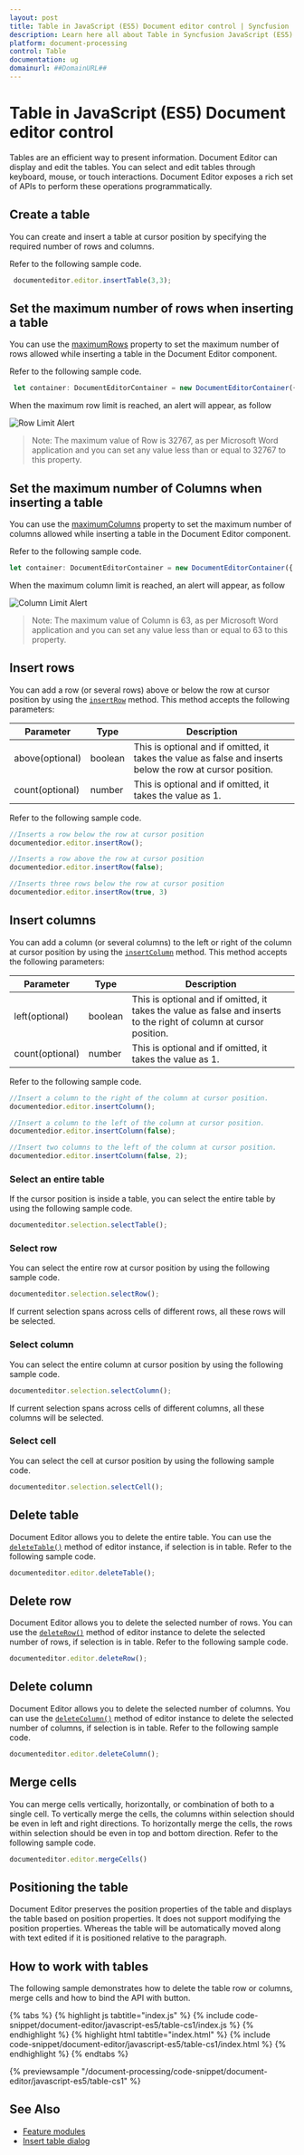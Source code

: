 ```yaml
---
layout: post
title: Table in JavaScript (ES5) Document editor control | Syncfusion
description: Learn here all about Table in Syncfusion JavaScript (ES5) Document editor control of Syncfusion Essential JS 2 and more.
platform: document-processing
control: Table 
documentation: ug
domainurl: ##DomainURL##
---
```


# Table in JavaScript (ES5) Document editor control

Tables are an efficient way to present information. Document Editor can display and edit the tables. You can select and edit tables through keyboard, mouse, or touch interactions. Document Editor exposes a rich set of APIs to perform these operations programmatically.

## Create a table

You can create and insert a table at cursor position by specifying the required number of rows and columns.

Refer to the following sample code.

```ts
 documenteditor.editor.insertTable(3,3);
```
## Set the maximum number of rows when inserting a table

You can use the [maximumRows](https://ej2.syncfusion.com/javascript/documentation/api/document-editor/documentEditorSettings#maximumrows) property to set the maximum number of rows allowed while inserting a table in the Document Editor component.

Refer to the following sample code.

```ts
 let container: DocumentEditorContainer = new DocumentEditorContainer({ documentEditorSettings: { maximumRows: 4 } });
```

When the maximum row limit is reached, an alert will appear, as follow 

![Row Limit Alert](images/Row_Limit_Alert.PNG) 

>Note: The maximum value of Row is 32767, as per Microsoft Word application and you can set any value less than or equal to 32767 to this property.
## Set the maximum number of Columns when inserting a table

You can use the [maximumColumns](https://ej2.syncfusion.com/javascript/documentation/api/document-editor/documentEditorSettings#maximumcolumns) property to set the maximum number of columns allowed while inserting a table in the Document Editor component.

Refer to the following sample code.

```ts
let container: DocumentEditorContainer = new DocumentEditorContainer({ documentEditorSettings: { maximumColumns: 4 } });
```

When the maximum column limit is reached, an alert will appear, as follow 

![Column Limit Alert](images/Column_Limit_Alert.PNG) 

>Note: The maximum value of Column is 63, as per Microsoft Word application and you can set any value less than or equal to 63 to this property.

## Insert rows

You can add a row (or several rows) above or below the row at cursor position by using the [`insertRow`](https://ej2.syncfusion.com/javascript/documentation/api/document-editor/editor#insertrow) method. This method accepts the following parameters:

Parameter | Type | Description
----------|------|-------------
above(optional) | boolean | This is optional and if omitted, it takes the value as false and inserts below the row at cursor position.
count(optional) | number | This is optional and if omitted, it takes the value as 1.

Refer to the following sample code.

```ts
//Inserts a row below the row at cursor position
documentedior.editor.insertRow();

//Inserts a row above the row at cursor position
documentedior.editor.insertRow(false);

//Inserts three rows below the row at cursor position
documentedior.editor.insertRow(true, 3)
```

## Insert columns

You can add a column (or several columns) to the left or right of the column at cursor position by using the [`insertColumn`](https://ej2.syncfusion.com/javascript/documentation/api/document-editor/editor#insertcolumn) method. This method accepts the following parameters:

Parameter | Type | Description
----------|------|-------------
left(optional) | boolean| This is optional and if omitted, it takes the value as false and inserts to the right of column at cursor position.
count(optional) | number |  This is optional and if omitted, it takes the value as 1.

Refer to the following sample code.

```ts
//Insert a column to the right of the column at cursor position.
documentedior.editor.insertColumn();

//Insert a column to the left of the column at cursor position.
documentedior.editor.insertColumn(false);

//Insert two columns to the left of the column at cursor position.
documentedior.editor.insertColumn(false, 2);
```

### Select an entire table

If the cursor position is inside a table, you can select the entire table by using the following sample code.

```ts
documenteditor.selection.selectTable();
```

### Select row

You can select the entire row at cursor position by using the following sample code.

```ts
documenteditor.selection.selectRow();
```

If current selection spans across cells of different rows, all these rows will be selected.

### Select column

You can select the entire column at cursor position by using the following sample code.

```ts
documenteditor.selection.selectColumn();
```

If current selection spans across cells of different columns, all these columns will be selected.

### Select cell

You can select the cell at cursor position by using the following sample code.

```ts
documenteditor.selection.selectCell();
```

## Delete table

Document Editor allows you to delete the entire table. You can use the [`deleteTable()`](https://ej2.syncfusion.com/javascript/documentation/api/document-editor/editor#deletetable) method of editor instance, if selection is in table. Refer to the following sample code.

```ts
documenteditor.editor.deleteTable();
```

## Delete row

Document Editor allows you to delete the selected number of rows. You can use the [`deleteRow()`](https://ej2.syncfusion.com/javascript/documentation/api/document-editor/editor#deleterow) method of editor instance to delete the selected number of rows, if selection is in table. Refer to the following sample code.

```ts
documenteditor.editor.deleteRow();
```

## Delete column

Document Editor allows you to delete the selected number of columns. You can use the [`deleteColumn()`](https://ej2.syncfusion.com/javascript/documentation/api/document-editor/editor#deletecolumn) method of editor instance to delete the selected number of columns, if selection is in table. Refer to the following sample code.

```ts
documenteditor.editor.deleteColumn();
```

## Merge cells

You can merge cells vertically, horizontally, or combination of both to a single cell. To vertically merge the cells, the columns within selection should be even in left and right directions. To horizontally merge the cells, the rows within selection should be even in top and bottom direction.
Refer to the following sample code.

```ts
documenteditor.editor.mergeCells()
```

## Positioning the table

Document Editor preserves the position properties of the table and displays the table based on position properties. It does not support modifying the position properties. Whereas the table will be automatically moved along with text edited if it is positioned relative to the paragraph.

## How to work with tables

The following sample demonstrates how to delete the table row or columns, merge cells and how to bind the API with button.

{% tabs %}
{% highlight js tabtitle="index.js" %}
{% include code-snippet/document-editor/javascript-es5/table-cs1/index.js %}
{% endhighlight %}
{% highlight html tabtitle="index.html" %}
{% include code-snippet/document-editor/javascript-es5/table-cs1/index.html %}
{% endhighlight %}
{% endtabs %}

{% previewsample "/document-processing/code-snippet/document-editor/javascript-es5/table-cs1" %}

## See Also

* [Feature modules](./feature-module)
* [Insert table dialog](./dialog#table-dialog)
